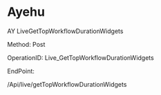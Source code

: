 #     Ayehu


AY LiveGetTopWorkflowDurationWidgets

Method: Post

OperationID: Live_GetTopWorkflowDurationWidgets

EndPoint:

/Api/live/getTopWorkflowDurationWidgets
